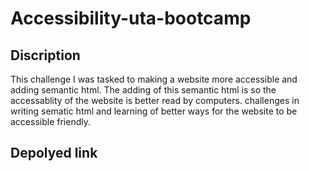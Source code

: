 # Accessibility-uta-bootcamp
## Discription 
This challenge I was tasked to making a website more accessible and adding semantic html. 
The adding of this semantic html is so the accessablity of the website is better read by computers.
challenges in writing sematic html and learning of better ways for the website to be accessible friendly.
## Depolyed link

